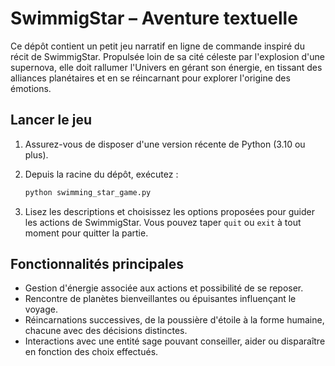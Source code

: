 # SwimmigStar – Aventure textuelle

Ce dépôt contient un petit jeu narratif en ligne de commande inspiré du récit
de SwimmigStar. Propulsée loin de sa cité céleste par l'explosion d'une
supernova, elle doit rallumer l'Univers en gérant son énergie, en tissant des
alliances planétaires et en se réincarnant pour explorer l'origine des
émotions.

## Lancer le jeu

1. Assurez-vous de disposer d'une version récente de Python (3.10 ou plus).
2. Depuis la racine du dépôt, exécutez :

   ```bash
   python swimming_star_game.py
   ```

3. Lisez les descriptions et choisissez les options proposées pour guider les
   actions de SwimmigStar. Vous pouvez taper `quit` ou `exit` à tout moment
   pour quitter la partie.

## Fonctionnalités principales

- Gestion d'énergie associée aux actions et possibilité de se reposer.
- Rencontre de planètes bienveillantes ou épuisantes influençant le voyage.
- Réincarnations successives, de la poussière d'étoile à la forme humaine,
  chacune avec des décisions distinctes.
- Interactions avec une entité sage pouvant conseiller, aider ou disparaître en
  fonction des choix effectués.
